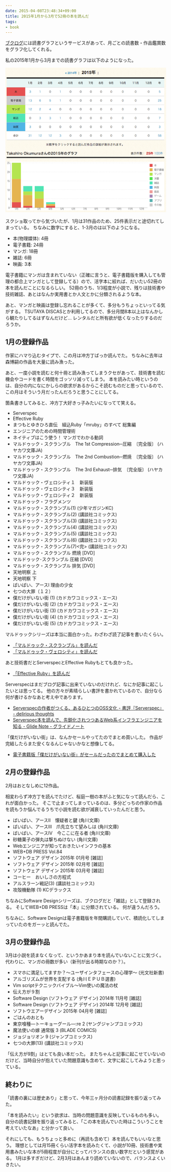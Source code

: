 ```yaml
---
date: 2015-04-08T23:48:34+09:00
title: 2015年1月から3月で52冊の本を読んだ
tags:
- book
---
```

[ブクログ](http://booklog.jp/)には読書グラフというサービスがあって、月ごとの読書数・作品鑑賞数をグラフ化してくれる。

私の2015年1月から3月までの読書グラフは以下のようになった。

![](/images/2015/04/09/bookchart-2015-1st.png)

スクショ取ってから気づいたが、1月は31作品のため、25件表示だと途切れてしまっている。
ちなみに数字にすると、1-3月のは以下のようになる。

- 本(物理媒体): 4冊
- 電子書籍: 24冊
- マンガ: 18冊
- 雑誌: 6冊
- 映画: 3本

電子書籍にマンガは含まれていない（正確に言うと、電子書籍版を購入しても管理の都合上マンガとして登録してる）ので、活字本に絞れば、だいたい52冊の本を読んだことになるらしい。
52冊のうち、1/3程度が小説で、残りは技術書や技術雑誌、あとはなんか実用書とか人文とかに分類されるような本。

あと、マンガと映画は登録し忘れることが多くて、多分もうちょっといってる気がする。
TSUTAYA DISCASとか利用してるので、多分月間8本以上はなんかしら観たりしてるはずなんだけど...
レンタルだと所有欲が低くなったりするのだろうか。

## 1月の登録作品

作家にハマり込むタイプで、この月は冲方丁ばっか読んでた。
ちなみに去年は森博嗣の作品を大量に読み漁った。

あと、一度小説を読むと何十冊と読み漁ってしまうクセがあって、技術書を読む機会やコードを書く時間をゴッソリ減ってしまう。
本を読みたい時というのは、自分の内になにかしらの欲求があるからこそ読むものだと思っているので、この月はそういう月だったんだろうと思うことにしてる。

箇条書きしてみると、冲方丁大好きっ子みたいになってて笑える。

- Serverspec
- Effective Ruby
- まつもとゆきひろ直伝　組込Ruby「mruby」のすべて 総集編
- エンジニアのための時間管理術
- ネイティブはこう使う！ マンガでわかる動詞
- マルドゥック・スクランブル　The 1st Compression─圧縮　〔完全版〕 (ハヤカワ文庫JA)
- マルドゥック・スクランブル　The 2nd Combustion─燃焼　〔完全版〕 (ハヤカワ文庫JA)
- マルドゥック・スクランブル　The 3rd Exhaust─排気　〔完全版〕 (ハヤカワ文庫JA)
- マルドゥック・ヴェロシティ１　新装版
- マルドゥック・ヴェロシティ３　新装版
- マルドゥック・ヴェロシティ２　新装版
- マルドゥック・フラグメンツ
- マルドゥック・スクランブル(1) (少年マガジンKC)
- マルドゥック・スクランブル(2) (講談社コミックス)
- マルドゥック・スクランブル(3) (講談社コミックス)
- マルドゥック・スクランブル(4) (講談社コミックス)
- マルドゥック・スクランブル(5) (講談社コミックス)
- マルドゥック・スクランブル(6) (講談社コミックス)
- マルドゥック・スクランブル(7)<完> (講談社コミックス)
- マルドゥック・スクランブル 燃焼 [DVD]
- マルドゥック･スクランブル 圧縮 [DVD]
- マルドゥック・スクランブル 排気 [DVD]
- 天地明察 上
- 天地明察 下
- ばいばい、アースI 理由の少女
- 七つの大罪（１２）
- 僕だけがいない街 (1) (カドカワコミックス・エース)
- 僕だけがいない街 (2) (カドカワコミックス・エース)
- 僕だけがいない街 (3) (カドカワコミックス・エース)
- 僕だけがいない街 (4) (カドカワコミックス・エース)
- 僕だけがいない街 (5) (カドカワコミックス・エース)

マルドゥックシリーズは本当に面白かった。わざわざ読了記事を書いたくらい。

- [「マルドゥック・スクランブル」を読んだ](/2015/01/11/mardock-scramble/)
- [「マルドゥック・ヴェロシティ」を読んだ](/2015/01/18/mardock-velocity/)

あと技術書だとServerspecとEffective Rubyもとても良かった。

- [「Effective Ruby」を読んだ](/2015/01/12/effective-ruby/)

Serverspecはまだブログ記事に出来ていないのだけれど、なにか記事に起こしたいとは思ってる。
他の方々が素晴らしい書評を書かれているので、自分なら何が書けるかなあと考え中であります。

- [Serverspecの作者がつくる、あるひとつのOSS文化 - 書評『Serverspec』 - delirious thoughts](http://blog.kentarok.org/entry/2015/01/20/010506)
- [Serverspec本を読んで、先鋭化されつつあるWeb系インフラエンジニアを知る - Glide Note - グライドノート](http://blog.glidenote.com/blog/2015/01/22/serverspec-book/)

「僕だけがいない街」は、なんかセールやってたのでまとめ買いした。
作品が完結したらまた安くなるんじゃないかなと想像してる。

- [電子書籍版「僕だけがいない街」がセールだったのでまとめて購入した](/2015/01/26/boku-dake-ga-inai-machi/)

## 2月の登録作品

2月はおとなしめに12作品。

相変わらず冲方丁を読んでたけど、桜庭一樹の本がふと気になって読んだら、これが面白かった。
そこで止まってしまっているのは、多分どっちの作家の作品を読もうか悩んでるうちで小説を読む欲が減衰していったんだと思う。

- ばいばい、アースII　懐疑者と鍵 (角川文庫)
- ばいばい、アースIII　爪先立ちて望みしは (角川文庫)
- ばいばい、アースIV　今ここに在る者 (角川文庫)
- 砂糖菓子の弾丸は撃ちぬけない (角川文庫)
- Webエンジニアが知っておきたいインフラの基本
- WEB+DB PRESS Vol.84
- ソフトウェア デザイン 2015年 01月号 [雑誌]
- ソフトウェア デザイン 2015年 02月号 [雑誌]
- ソフトウェア デザイン 2015年 03月号 [雑誌]
- コーヒー　おいしさの方程式
- アルスラーン戦記(3) (講談社コミックス)
- 攻殻機動隊 (1) KCデラックス

ちなみにSoftware Designシリーズは、ブクログだと「雑誌」として登録される。
そしてWEB+DB PRESSは「本」に分類されている。
何が違うんだろう。

ちなみに、Software Designは電子書籍版を年間購読していて、積読化してしまっていたのをガーッと読んでた。

## 3月の登録作品

3月は小説を読まなくなって、というかあまり本を読んでいないことに気づく。
代わりに、マンガの冊数が多い（新刊が出る時期なのか？）。

- スマホに満足してますか？～ユーザインタフェースの心理学～ (光文社新書)
- アルゴリズムが世界を支配する (角川ＥＰＵＢ選書)
- Vim scriptテクニックバイブル～Vim使いの魔法の杖
- 伝え方が９割
- Software Design (ソフトウェア デザイン) 2014年 11月号 [雑誌]
- Software Design (ソフトウェア デザイン) 2014年 12月号 [雑誌]
- ソフトウエアーデザイン 2015年 04月号 [雑誌]
- ごはんのおとも
- 東京喰種―トーキョーグール―:re 2 (ヤングジャンプコミックス)
- 魔法使いの嫁 通常版 3 (BLADE COMICS)
- ジョジョリオン 9 (ジャンプコミックス)
- 七つの大罪(13) (講談社コミックス)

「伝え方が9割」はとても良い本だった。
またちゃんと記事に起こせていないのだけど、当時自分が抱えていた問題意識も含めて、文字に起こしてみようと思っている。

## 終わりに

「読書の裏には歴史あり」と思って、今年三ヶ月分の読書記録を振り返ってみた。

「本を読みたい」という欲求は、当時の問題意識を反映しているものも多い。
自分の読書記録を振り返ってみると、「この本を読んでいた時はこういうことを考えていたなあ」と分かって良い。

それにしても、もうちょっと多めに（再読も含めて）本を読んでもいいなと思う。
理想としては月15冊くらい活字本を読みたくて、小説が10冊、技術書や実用書みたいな本が5冊程度が自分にとってバランスの良い数字だという感覚がある。
1月は多すぎだけど、2月3月はあんまり読めていないので、バランスよくいきたい。
